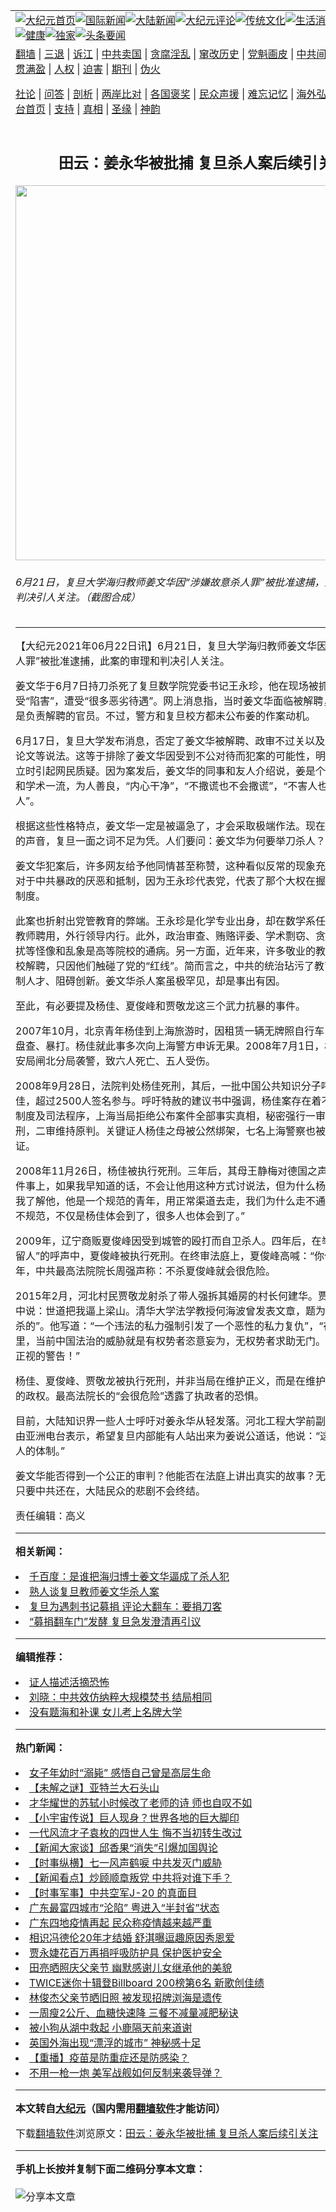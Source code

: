 <a name="1" id="1" target="_blank"></a><span id="1"></span>
<table align=center border="0"><tr><td colspan="2" VALIGN=TOP><a href="https://github.com/crzlhp3279/djy/blob/master/gb/nf1351518.md#1"><img src="https://raw.githubusercontent.com/crzlhp3279/www/master/t/djy/1.jpg" title="大纪元首页" alt="大纪元首页"></a><a href="https://github.com/crzlhp3279/djy/blob/master/gb/n24hr.md#1"><img src="https://raw.githubusercontent.com/crzlhp3279/www/master/t/djy/3.jpg" title="国际新闻" alt="国际新闻"></a><a href="https://github.com/crzlhp3279/djy/blob/master/gb/nsc413.md#1"><img src="https://raw.githubusercontent.com/crzlhp3279/www/master/t/djy/4.jpg" title="大陆新闻" alt="大陆新闻"></a><a href="https://github.com/crzlhp3279/djy/blob/master/gb/news392.md#1"><img src="https://raw.githubusercontent.com/crzlhp3279/www/master/t/djy/5.jpg" title="大纪元评论" alt="大纪元评论"></a><a href="https://github.com/crzlhp3279/djy/blob/master/gb/news2007.md#1"><img src="https://raw.githubusercontent.com/crzlhp3279/www/master/t/djy/6.jpg" title="传统文化" alt="传统文化"></a><a href="https://github.com/crzlhp3279/djy/blob/master/gb/news2008.md#1"><img src="https://raw.githubusercontent.com/crzlhp3279/www/master/t/djy/7.jpg" title="生活消费" alt="生活消费"></a><a href="https://github.com/crzlhp3279/djy/blob/master/gb/ncyule.md#1"><img src="https://raw.githubusercontent.com/crzlhp3279/www/master/t/djy/8.jpg" title="娱乐休闲" alt="娱乐休闲"></a><a href="https://github.com/crzlhp3279/djy/blob/master/gb/nsc1002.md#1"><img src="https://raw.githubusercontent.com/crzlhp3279/www/master/t/djy/9.jpg" title="健康" alt="健康"></a><a href="https://github.com/crzlhp3279/djy/blob/master/gb/nf6092.md#1"><img src="https://raw.githubusercontent.com/crzlhp3279/www/master/t/djy/10a.jpg" title="独家" alt="独家"></a><a href="https://github.com/crzlhp3279/djy/blob/master/gb/nf4514.md#1"><img src="https://raw.githubusercontent.com/crzlhp3279/www/master/t/djy/12a.jpg" title="头条要闻" alt="头条要闻"></a></td></tr>
<tr><td colspan="2" VALIGN=TOP><a target="_blank" href="https://github.com/crzlhp3279/www/blob/master/README.md?zsrh#1">翻墙</a> | <a target="_blank" href="https://github.com/crzlhp3279/djy/blob/master/gb/nf5657.md#1">三退</a> | <a target="_blank" href="https://github.com/crzlhp3279/djy/blob/master/gb/nf6124.md#1">诉江</a> | <a target="_blank" href="https://github.com/crzlhp3279/djy/blob/master/gb/nf1176117.md#1">中共卖国</a> | <a target="_blank" href="https://github.com/crzlhp3279/djy/blob/master/gb/nf5773.md#1">贪腐淫乱</a> | <a target="_blank" href="https://github.com/crzlhp3279/djy/blob/master/gb/nf1176115.md#1">窜改历史</a> | <a target="_blank" href="https://github.com/crzlhp3279/djy/blob/master/gb/nf1176107.md#1">党魁画皮</a> | <a target="_blank" href="https://github.com/crzlhp3279/djy/blob/master/gb/nf1320400.md#1">中共间谍</a> | <a target="_blank" href="https://github.com/crzlhp3279/djy/blob/master/gb/nf1176114.md#1">破坏传统</a> | <a target="_blank" href="https://github.com/crzlhp3279/ntdtv/blob/master/gb/prog447_1.md#1">恶贯满盈</a> | <a target="_blank" href="https://github.com/crzlhp3279/djy/blob/master/gb/ncid278.md#1">人权</a> | <a target="_blank" href="https://github.com/crzlhp3279/djy/blob/master/gb/nf1176111.md#1">迫害</a> | <a target="_blank" href="https://gitlab.com/szzdlab/mh-qikan/blob/master/README.md#1">期刊</a> | <a target="_blank" href="https://github.com/crzlhp3279/djy/blob/master/gb/nf5562.md#1">伪火</a></p><p><a target="_blank" href="https://github.com/crzlhp3279/djy/blob/master/gb/9p.md#1">社论</a> | <a target="_blank" href="https://github.com/crzlhp3279/djy/blob/master/gb/nf4378.md#1">问答</a> | <a target="_blank" href="https://github.com/crzlhp3279/djy/blob/master/gb/nf5792.md#1">剖析</a> | <a target="_blank" href="https://github.com/crzlhp3279/djy/blob/master/gb/nf5735.md#1">两岸比对</a> | <a target="_blank" href="https://github.com/crzlhp3279/djy/blob/master/gb/nf6119.md#1">各国褒奖</a> | <a target="_blank" href="https://github.com/crzlhp3279/djy/blob/master/gb/nf6120.md#1">民众声援</a> | <a target="_blank" href="https://github.com/crzlhp3279/djy/blob/master/gb/nf1188594.md#1">难忘记忆</a> | <a target="_blank" href="https://github.com/crzlhp3279/djy/blob/master/gb/nf3180.md#1">海外弘传</a> | <a target="_blank" href="https://github.com/crzlhp3279/djy/blob/master/gb/nf5410.md#1">万人上访</a> | <a target="_blank" href="https://github.com/crzlhp3279/www/blob/master/README.md?zsrh#1">平台首页</a> | <a target="_blank" href="https://github.com/crzlhp3279/djy/blob/master/gb/nf4386.md#1">支持</a> | <a target="_blank" href="https://github.com/crzlhp3279/djy/blob/master/gb/nf4389.md#1">真相</a> | <a target="_blank" href="https://github.com/crzlhp3279/djy/blob/master/gb/nf5790.md#1">圣缘</a> | <a target="_blank" href="https://github.com/crzlhp3279/djy/blob/master/gb/nf4786.md#1">神韵</a></td></tr>
<tr><td VALIGN=TOP width="626"><h2 align=center>田云：姜永华被批捕 复旦杀人案后续引关注</h2>
<img width="600" src="https://i.epochtimes.com/assets/uploads/2021/06/id13005507-Unknown-600x400.jpg" />
<h6>6月21日，复旦大学海归教师姜文华因“涉嫌故意杀人罪”被批准逮捕，此案的审理和判决引人关注。（截图合成）
</h6>
<hr>
	<p>【大纪元2021年06月22日讯】6月21日，<ahref="https://github.com/crzlhp3279/djy/blob/master/gb/tag/%E5%A4%8D%E6%97%A6.md#1">复旦</a>大学海归教师<ahref="https://github.com/crzlhp3279/djy/blob/master/gb/tag/%E5%A7%9C%E6%96%87%E5%8D%8E.md#1">姜文华</a>因“涉嫌故意杀人罪”被批准逮捕，此案的审理和判决引人关注。</p>
<p><ahref="https://github.com/crzlhp3279/djy/blob/master/gb/tag/%E5%A7%9C%E6%96%87%E5%8D%8E.md#1">姜文华</a>于6月7日持刀杀死了<ahref="https://github.com/crzlhp3279/djy/blob/master/gb/tag/%E5%A4%8D%E6%97%A6.md#1">复旦</a>数学院党委书记<ahref="https://github.com/crzlhp3279/djy/blob/master/gb/tag/%E7%8E%8B%E6%B0%B8%E7%8F%8D.md#1">王永珍</a>，他在现场被抓时，称自己饱受“陷害”，遭受“很多恶劣待遇”。网上消息指，当时姜文华面临被解聘，而王永珍正是负责解聘的官员。不过，警方和复旦校方都未公布姜的作案动机。</p>
<p>6月17日，复旦大学发布消息，否定了姜文华被解聘、政审不过关以及<ahref="https://github.com/crzlhp3279/djy/blob/master/gb/tag/%E7%8E%8B%E6%B0%B8%E7%8F%8D.md#1">王永珍</a>剽窃其论文等说法。这等于排除了姜文华因受到不公对待而犯案的可能性，明显对姜不利，立时引起网民质疑。因为案发后，姜文华的同事和友人介绍说，姜是个书呆子，学业和学术一流，为人善良，“内心干净”，“不撒谎也不会撒谎”，“不害人也不知怎么害人”。</p>
<p>根据这些性格特点，姜文华一定是被逼急了，才会采取极端作法。现在外界听不到姜的声音，复旦一面之词不足为凭。人们要问：姜文华为何要举刀杀人？</p>
<p>姜文华犯案后，许多网友给予他同情甚至称赞，这种看似反常的现象充分反映出民间对于中共暴政的厌恶和抵制，因为王永珍代表党，代表了那个大权在握、压迫民众的制度。</p>
<p>此案也折射出党管教育的弊端。王永珍是化学专业出身，却在数学系任一把手，负责教师聘用，外行领导内行。此外，政治审查、贿赂评委、学术剽窃、贪污腐败、性骚扰等怪像和乱象是高等院校的通病。另一方面，近年来，许多敬业的教授和讲师被高校解聘，只因他们触碰了党的“红线”。简而言之，中共的统治玷污了教育的净土，压制人才、阻碍创新。姜文华杀人案虽极罕见，却是事出有因。</p>
<p>至此，有必要提及<ahref="https://github.com/crzlhp3279/djy/blob/master/gb/tag/%E6%9D%A8%E4%BD%B3.md#1">杨佳</a>、夏俊峰和贾敬龙这三个<ahref="https://github.com/crzlhp3279/djy/blob/master/gb/tag/%E6%AD%A6%E5%8A%9B%E6%8A%97%E6%9A%B4.md#1">武力抗暴</a>的事件。</p>
<p>2007年10月，北京青年<ahref="https://github.com/crzlhp3279/djy/blob/master/gb/tag/%E6%9D%A8%E4%BD%B3.md#1">杨佳</a>到上海旅游时，因租赁一辆无牌照自行车，被当地民警盘查、暴打。杨佳就此事多次向上海警方申诉无果。2008年7月1日，杨佳在上海公安局闸北分局袭警，致六人死亡、五人受伤。</p>
<p>2008年9月28日，法院判处杨佳死刑，其后，一批中国公共知识分子呼吁特赦杨佳，超过2500人签名参与。呼吁特赦的建议书中强调，杨佳案存在着不公正的司法制度及司法程序，上海当局拒绝公布案件全部事实真相，秘密强行一审判处杨佳死刑，二审维持原判。关键证人杨佳之母被公然绑架，七名上海警察也被拒绝出庭作证。</p>
<p>2008年11月26日，杨佳被执行死刑。三年后，其母王静梅对德国之声表示：“在这件事上，如果我早知道的话，不会让他用这种方式讨说法，但为什么杨佳去讨说法，我了解他，他是一个规范的青年，用正常渠道去走，我们为什么走不通？公检法中的不规范，不仅是杨佳体会到了，很多人也体会到了。”</p>
<p>2009年，辽宁商贩夏俊峰因受到城管的殴打而自卫杀人。四年后，在举国上下“刀下留人”的呼声中，夏俊峰被执行死刑。在终审法庭上，夏俊峰高喊：“你们撒谎。”当年，中共最高法院院长周强声称：不杀夏俊峰就会很危险。</p>
<p>2015年2月，河北村民贾敬龙射杀了带人强拆其婚房的村长何建华。贾敬龙在自辩词中说：世道把我逼上梁山。清华大学法学教授何海波曾发表文章，题为“贾敬龙是不该杀的”。他写道：“一个违法的私力强制引发了一个恶性的私力复仇”，“在许多民众眼里，当前中国法治的威胁就是有权势者恣意妄为，无权势者求助无门。这是一个必须正视的警告！”</p>
<p>杨佳、夏俊峰、贾敬龙被执行死刑，并非当局在维护正义，而是在维护一贯欺压民众的政权。最高法院长的“会很危险”透露了执政者的恐惧。</p>
<p>目前，大陆知识界一些人士呼吁对姜永华从轻发落。河北工程大学前副教授王刚对自由亚洲电台表示，希望复旦内部能有人站出来为姜说公道话，他说：“这是一个毁灭好人的体制。”</p>
<p>姜文华能否得到一个公正的审判？他能否在法庭上讲出真实的故事？无论结果如何，只要中共还在，大陆民众的悲剧不会终结。</p>
<p>责任编辑：高义</p>
	
<hr>


<strong>相关新闻：</strong>
<li><a href="https://github.com/crzlhp3279/djy/blob/master/gb/21/6/11/n13015218.md#1">千百度：是谁把海归博士姜文华逼成了杀人犯</a></li>
<li><a href="https://github.com/crzlhp3279/djy/blob/master/gb/21/6/14/n13021663.md#1">熟人谈复旦教师姜文华杀人案</a></li>
<li><a href="https://github.com/crzlhp3279/djy/blob/master/gb/21/6/15/n13024136.md#1">复旦为遇刺书记募捐 评论大翻车：要捐刀客</a></li>
<li><a href="https://github.com/crzlhp3279/djy/blob/master/gb/21/6/17/n13029399.md#1">“募捐翻车门”发酵 复旦急发澄清再引议</a></li>
<hr>


<strong>编辑推荐：</strong>
<li><a href="https://github.com/crzlhp3279/djy/blob/master/gb/16/8/7/n8177641.md?dfh#1" target="_blank">证人描述活摘恐怖</a></li><li><a href="https://github.com/tsiac2612/djy/blob/master/gb/18/7/17/n10569800.md#1" target="_blank">刘晓：中共效仿纳粹大规模焚书 结局相同</a></li><li><a href="https://github.com/tsiac2612/djy/blob/master/gb/19/5/28/n11285391.md#1" target="_blank">没有题海和补课 女儿考上名牌大学</a></li>
<hr>

<strong>热门新闻：</strong>
<li><a href="https://github.com/crzlhp3279/djy/blob/master/gb/21/6/15/n13022866.md#1">女子年幼时“溺毙” 感悟自己曾是高层生命</a></li>
<li><a href="https://github.com/crzlhp3279/djy/blob/master/gb/21/6/11/n13016050.md#1">【未解之谜】亚特兰大石头山</a></li>
<li><a href="https://github.com/crzlhp3279/djy/blob/master/gb/21/6/6/n13002603.md#1">才华耀世的苏轼小时候改了老师的诗 师也自叹不如</a></li>
<li><a href="https://github.com/crzlhp3279/djy/blob/master/gb/21/6/14/n13021756.md#1">【小宇宙传说】巨人现身？世界各地的巨大脚印</a></li>
<li><a href="https://github.com/crzlhp3279/djy/blob/master/gb/21/6/10/n13011671.md#1">一代风流才子袁枚的四世人生 悔不当初转生改过</a></li>
<li><a href="https://github.com/crzlhp3279/djy/blob/master/gb/21/6/21/n13036845.md#1">【新闻大家谈】邱香果“消失”引爆加国舆论</a></li>
<li><a href="https://github.com/crzlhp3279/djy/blob/master/gb/21/6/21/n13037806.md#1">【时事纵横】七一风声鹤唳 中共发灭门威胁</a></li>
<li><a href="https://github.com/crzlhp3279/djy/blob/master/gb/21/6/21/n13037781.md#1">【新闻看点】炒顾顺章叛党 中共将对谁下手？</a></li>
<li><a href="https://github.com/crzlhp3279/djy/blob/master/gb/21/6/19/n13033482.md#1">【时事军事】中共空军J-20 的真面目</a></li>
<li><a href="https://github.com/crzlhp3279/djy/blob/master/gb/21/6/19/n13033792.md#1">广东最富四城市“沦陷” 粤进入“半封省”状态</a></li>
<li><a href="https://github.com/crzlhp3279/djy/blob/master/gb/21/6/20/n13034140.md#1">广东四地疫情再起 民众称疫情越来越严重</a></li>
<li><a href="https://github.com/crzlhp3279/djy/blob/master/gb/21/6/20/n13035251.md#1">相识冯德伦20年才结婚 舒淇曝逗趣原因秀恩爱</a></li>
<li><a href="https://github.com/crzlhp3279/djy/blob/master/gb/21/6/20/n13034434.md#1">贾永婕花百万再捐呼吸防护具 保护医护安全</a></li>
<li><a href="https://github.com/crzlhp3279/djy/blob/master/gb/21/6/20/n13035598.md#1">田亮晒照庆父亲节 幽默感谢儿女继承他的美貌</a></li>
<li><a href="https://github.com/crzlhp3279/djy/blob/master/gb/21/6/21/n13036041.md#1">TWICE迷你十辑登Billboard 200榜第6名 新歌创佳绩</a></li>
<li><a href="https://github.com/crzlhp3279/djy/blob/master/gb/21/6/20/n13035474.md#1">林俊杰父亲节晒旧照 被发现招牌浏海是遗传</a></li>
<li><a href="https://github.com/crzlhp3279/djy/blob/master/gb/21/6/17/n13029709.md#1">一周瘦2公斤、血糖快速降 三餐不减量减肥秘诀</a></li>
<li><a href="https://github.com/crzlhp3279/djy/blob/master/gb/21/6/20/n13034080.md#1">被小狗从湖中救起 小鹿隔天前来道谢</a></li>
<li><a href="https://github.com/crzlhp3279/djy/blob/master/gb/21/6/20/n13034183.md#1">英国外海出现“漂浮的城市” 神秘感十足</a></li>
<li><a href="https://github.com/crzlhp3279/djy/blob/master/gb/21/6/19/n13033103.md#1">【重播】疫苗是防重症还是防感染？</a></li>
<li><a href="https://github.com/crzlhp3279/djy/blob/master/gb/21/6/21/n13036686.md#1">不用一枪一炮 美军战舰如何反制来袭导弹？</a></li>
<hr>

<strong>本文转自<a href="https://www.epochtimes.com">大纪元</a>（国内需用<a href="https://github.com/crzlhp3279/www/blob/master/README.md#8">翻墙软件</a>才能访问）</strong><p>下载<a href="https://github.com/crzlhp3279/www/blob/master/README.md#8">翻墙软件</a>浏览原文：<a href="https://www.epochtimes.com/gb/21/6/22/n13038439.htm">田云：姜永华被批捕 复旦杀人案后续引关注</a></p><hr>

<strong>手机上长按并复制下面二维码分享本文章：</strong><br><br><img src="https://chart.apis.google.com/chart?cht=qr&chs=240x240&choe=UTF-8&chld=M|2&chl=https://github.com/crzlhp3279/djy/blob/master/gb/21/6/22/n13038439.md%231" title="分享本文章"></td><td VALIGN=TOP><a href="https://github.com/crzlhp3279/djy/blob/master/gb/16/1/21/n4622075.md?dfh#1" target="_blank"><img src="https://raw.githubusercontent.com/crzlhp3279/djy/master/gb/300/wei-f1.jpg" title="中共的伪火骗局"  alt="中共的伪火骗局"></a><br><a href="https://github.com/crzlhp3279/www/blob/master/README.md?dfh#9" target="_blank"><img src="https://raw.githubusercontent.com/crzlhp3279/djy/master/gb/300/yong-h.jpg" title="永恒的见证"  alt="永恒的见证"></a><br><a href="https://github.com/crzlhp3279/djy/blob/master/gb/13/9/29/n3974789.md?dfh#1" target="_blank"><img src="https://raw.githubusercontent.com/crzlhp3279/djy/master/gb/300/shang-lnz.jpg" title="善良女子被中共投男牢"  alt="善良女子被中共投男牢"></a><br><a href="https://github.com/crzlhp3279/djy/blob/master/gb/16/3/16/n4663449.md?dfh#1" target="_blank"><img src="https://raw.githubusercontent.com/crzlhp3279/djy/master/gb/300/huo-z3.jpg" title="警卫目击活摘器官"  alt="警卫目击活摘器官"></a><br><a href="https://github.com/crzlhp3279/djy/blob/master/gb/16/8/7/n8177641.md?dfh#1" target="_blank"><img src="https://raw.githubusercontent.com/crzlhp3279/djy/master/gb/300/huo-z4.jpg" title="证人描述活摘恐怖"  alt="证人描述活摘恐怖"></a><br><a href="https://github.com/crzlhp3279/djy/blob/master/gb/10/4/19/n2881569.md?dfh#1" target="_blank"><img src="https://raw.githubusercontent.com/crzlhp3279/djy/master/gb/300/huo-z1.jpg" title="揭开活摘器官黑幕"  alt="揭开活摘器官黑幕"></a><br><a href="https://github.com/crzlhp3279/djy/blob/master/gb/10/11/7/n3077476.md?dfh#1" target="_blank"><img src="https://raw.githubusercontent.com/crzlhp3279/djy/master/gb/300/ma-ks.jpg" title="马克思的成魔之路"  alt="马克思的成魔之路"></a><br><a href="https://github.com/crzlhp3279/djy/blob/master/gb/14/6/9/n4173977.md?dfh#1" target="_blank"><img src="https://raw.githubusercontent.com/crzlhp3279/djy/master/gb/300/chang-zs.jpg" title="藏字石 蕴天机"  alt="藏字石 蕴天机"></a><br><a href="https://github.com/crzlhp3279/djy/blob/master/gb/18/5/10/n10381511.md?dfh#1" target="_blank"><img src="https://raw.githubusercontent.com/crzlhp3279/djy/master/gb/300/st1.jpg" title="关注三亿人三退"  alt="关注三亿人三退"></a><br><a href="https://github.com/crzlhp3279/djy/blob/master/gb/18/3/21/n10237682.md?dfh#1" target="_blank"><img src="https://raw.githubusercontent.com/crzlhp3279/djy/master/gb/300/jie-t.jpg" title="解体中共复兴中华"  alt="解体中共复兴中华"></a><br><a href="https://github.com/crzlhp3279/djy/blob/master/gb/9/2/9/n2422991.md?dfh#1" target="_blank"><img src="https://raw.githubusercontent.com/crzlhp3279/djy/master/gb/300/gao-zs.jpg" title="中共迫害良心律师"  alt="中共迫害良心律师"></a><br><a href="https://github.com/crzlhp3279/djy/blob/master/gb/18/12/9/n10900044.md?dfh#1" target="_blank"><img src="https://raw.githubusercontent.com/crzlhp3279/djy/master/gb/300/sj1.jpg" title="三百多万人举报江泽民"  alt="三百多万人举报江泽民"></a><br><a href="https://github.com/crzlhp3279/djy/blob/master/gb/18/8/28/n10672014.md?dfh#1" target="_blank"><img src="https://raw.githubusercontent.com/crzlhp3279/djy/master/gb/300/sj2.jpg" title="这些官员为何起诉江泽民"  alt="这些官员为何起诉江泽民"></a><br><a href="https://github.com/crzlhp3279/djy/blob/master/gb/8/12/18/n2367165.md?dfh#1" target="_blank"><img src="https://raw.githubusercontent.com/crzlhp3279/djy/master/gb/300/liangan.jpg" title="海峡两岸的强烈对比"  alt="海峡两岸的强烈对比"></a><br><a href="https://github.com/crzlhp3279/djy/blob/master/gb/15/12/10/n4593139.md?dfh#1" target="_blank"><img src="https://raw.githubusercontent.com/crzlhp3279/djy/master/gb/300/jia-ndzl.jpg" title="加拿大总理的贺信"  alt="加拿大总理的贺信"></a><br><a href="https://github.com/crzlhp3279/djy/blob/master/gb/11/6/17/n3289382.md?dfh#1" target="_blank"><img src="https://raw.githubusercontent.com/crzlhp3279/djy/master/gb/300/xiao-wd.jpg" title="探寻真相兼听则明"  alt="探寻真相兼听则明"></a><br><a href="https://github.com/crzlhp3279/djy/blob/master/gb/18/10/27/n10812623.md?dfh#1" target="_blank"><img src="https://raw.githubusercontent.com/crzlhp3279/djy/master/gb/300/yindu.jpg" title="印度媒体报道东方"  alt="印度媒体报道东方"></a><br><a href="https://github.com/crzlhp3279/djy/blob/master/gb/18/6/9/n10469652.md?dfh#1" target="_blank"><img src="https://raw.githubusercontent.com/crzlhp3279/djy/master/gb/300/xie-j.jpg" title="不一样的海外校园"  alt="不一样的海外校园"></a><br><a href="https://github.com/crzlhp3279/djy/blob/master/gb/7/4/5/n1669415.md?dfh#1" target="_blank"><img src="https://raw.githubusercontent.com/crzlhp3279/djy/master/gb/300/li-up.jpg" title="从大师到徒弟的传奇"  alt="从大师到徒弟的传奇"></a><br><a href="https://github.com/crzlhp3279/djy/blob/master/gb/17/5/26/n9191512.md?dfh#1" target="_blank"><img src="https://raw.githubusercontent.com/crzlhp3279/djy/master/gb/300/zfl2.jpg" title="亿万人与东方一本奇书"  alt="亿万人与东方一本奇书"></a><br><a href="https://github.com/crzlhp3279/djy/blob/master/gb/13/11/27/n4020290.md?dfh#1" target="_blank"><img src="https://raw.githubusercontent.com/crzlhp3279/djy/master/gb/300/zhen-h.jpg" title="大陆见不到的震撼场面"  alt="大陆见不到的震撼场面"></a><br><a href="https://github.com/crzlhp3279/djy/blob/master/gb/15/7/17/n4482910.md?dfh#1" target="_blank"><img src="https://raw.githubusercontent.com/crzlhp3279/djy/master/gb/300/dalu-sk.jpg" title="人心向善 大陆当初盛况"  alt="人心向善 大陆当初盛况"></a><br><a href="https://github.com/crzlhp3279/djy/blob/master/gb/19/1/5/n10955468.md?dfh#1" target="_blank"><img src="https://raw.githubusercontent.com/crzlhp3279/djy/master/gb/300/zfl1.jpg" title="追寻真理 这书讲什么"  alt="追寻真理 这书讲什么"></a><br><a href="https://github.com/crzlhp3279/www/blob/master/README.md?dfh#1" target="_blank"><img src="https://raw.githubusercontent.com/crzlhp3279/djy/master/gb/300/fq1.jpg" title="下载免费翻墙软件"  alt="下载免费翻墙软件"></a><br></td></tr></table>

